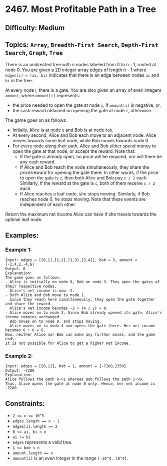 # 2467. Most Profitable Path in a Tree

## Difficulty: Medium
## Topics: `Array`, `Breadth-First Search`, `Depth-First Search`, `Graph`, `Tree`

There is an undirected tree with n nodes labeled from 0 to n - 1, rooted at node 0. You are given a 2D integer array edges of length n - 1 where `edges[i] = [ai, bi]` indicates that there is an edge between nodes `ai` and `bi` in the tree.

At every node i, there is a gate. You are also given an array of even integers `amount`, where `amount[i]` represents:
* the price needed to open the gate at node `i`, if `amount[i]` is negative, or,
* the cash reward obtained on opening the gate at node `i`, otherwise.

The game goes on as follows:

* Initially, Alice is at node `0` and Bob is at node `bob`.
* At every second, Alice and Bob each move to an adjacent node. Alice moves towards some leaf node, while Bob moves towards node 0.
* For every node along their path, Alice and Bob either spend money to open the gate at that node, or accept the reward. Note that:
  - If the gate is already open, no price will be required, nor will there be any cash reward.
  - If Alice and Bob reach the node simultaneously, they share the price/reward for opening the gate there. In other words, if the price to open the gate is `c`, then both Alice and Bob pay `c / 2` each. Similarly, if the reward at the gate is `c`, both of them receive `c / 2` each.
  - If Alice reaches a leaf node, she stops moving. Similarly, if Bob reaches node 0, he stops moving. Note that these events are independent of each other.

Return the maximum net income Alice can have if she travels towards the optimal leaf node.

## Examples:
### Example 1:
```
Input: edges = [[0,1],[1,2],[1,3],[3,4]], bob = 3, amount = [-2,4,2,-4,6]
Output: 6
Explanation: 
The game goes as follows:
- Alice is initially on node 0, Bob on node 3. They open the gates of their respective nodes.
  Alice's net income is now -2.
- Both Alice and Bob move to node 1. 
  Since they reach here simultaneously, they open the gate together and share the reward.
  Alice's net income becomes -2 + (4 / 2) = 0.
- Alice moves on to node 3. Since Bob already opened its gate, Alice's income remains unchanged.
  Bob moves on to node 0, and stops moving.
- Alice moves on to node 4 and opens the gate there. Her net income becomes 0 + 6 = 6.
Now, neither Alice nor Bob can make any further moves, and the game ends.
It is not possible for Alice to get a higher net income.
```

### Example 2:
```
Input: edges = [[0,1]], bob = 1, amount = [-7280,2350]
Output: -7280
Explanation: 
Alice follows the path 0->1 whereas Bob follows the path 1->0.
Thus, Alice opens the gate at node 0 only. Hence, her net income is -7280. 
```

## Constraints:
* `2 <= n <= 10^5`
* `edges.length == n - 1`
* `edges[i].length == 2`
* `0 <= ai, bi < n`
* `ai != bi`
* `edges` represents a valid tree.
* `1 <= bob < n`
* `amount.length == n`
* `amount[i]` is an even integer in the range `[-10^4, 10^4]`.
